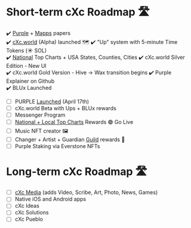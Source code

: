 # Short-term cXc Roadmap 🛣️ 

:heavy_check_mark: [Purple](ttps://docs.google.com/document/d/1T2JH9J73WjgZ9-cULJAzrYvZzyPSXEA_fdgt21lHnDc/preview) + [Mapps](https://docs.google.com/document/d/1YppJ2EYumRI2j0UHYdZh7NJMObMI_NfHgaFRLbjgBtw/preview) papers  
:heavy_check_mark: [cXc.world](https://cxc.world) (Alpha) launched 🗺️
:heavy_check_mark: "Up" system with 5-minute Time Tokens (☀️ SOL)  
:heavy_check_mark: [National](Images/Geo-France.png) Top Charts + USA States, Counties, Cities
:heavy_check_mark: cXc.world Silver Edition - New UI  
:heavy_check_mark: cXc.world Gold Version - Hive -> Wax transition begins 
:heavy_check_mark: Purple Explainer on Github  
:heavy_check_mark: BLUx Launched  
- [ ] PURPLE [Launched](https://wax.alcor.exchange/trade/purple-purplepurple_wax-eosio.token) (April 17th)  
- [ ] cXc.world Beta with Ups + BLUx rewards 
- [ ] Messenger Program
- [ ] [National + Local Top Charts](Images/Top-Charts-Beta.pg) Rewards 🟣 Go Live 
- [ ] Music NFT creator  🖼️
- [ ] Changer + Artist + Guardian [Guild](https://discord.gg/ZXmCpKszJR) rewards  🔵
- [ ] Purple Staking via Everstone NFTs

# Long-term cXc Roadmap 🛣️ 
- [ ] [cXc Media](https://currentxchange.com) (adds Video, Scribe, Art, Photo, News, Games)  
- [ ] Native iOS and Android apps  
- [ ] cXc Ideas  
- [ ] cXc Solutions  
- [ ] cXc Pueblo  
